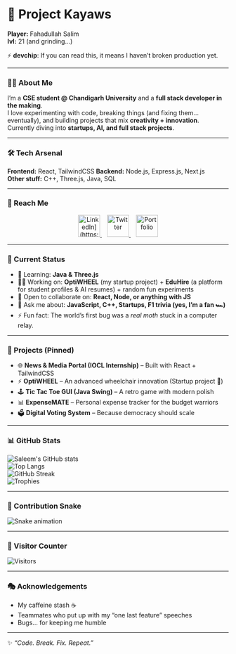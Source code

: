 # 🚀 Project Kayaws
**Player:** Fahadullah Salim  
**lvl:** 21 (and grinding…)  

⚡ **devchip**: If you can read this, it means I haven’t broken production yet.  

---

### 🧑‍💻 About Me
I’m a **CSE student @ Chandigarh University** and a **full stack developer in the making**.  
I love experimenting with code, breaking things (and fixing them… eventually), and building projects that mix **creativity + innovation**.  
Currently diving into **startups, AI, and full stack projects**.  

---

### 🛠 Tech Arsenal
**Frontend:** React, TailwindCSS 
**Backend:** Node.js, Express.js, Next.js  
**Other stuff:** C++, Three.js, Java, SQL  

---

### 🔗 Reach Me

<p align="center">
  <a href="https://www.linkedin.com/in/salim07/" target="_blank">
    <img src="[https://media.giphy.com/media/3o7TKPjZyR8Z9ztGUE/giphy.gif" width="50" alt="LinkedIn](https://camo.githubusercontent.com/9b31f9c64600c39802e1b98083695c0cfcfb3c5d88c737d0288ed3d95ed644ed/68747470733a2f2f696d672e736869656c64732e696f2f62616467652f6c696e6b6564696e2d3041363643323f7374796c653d666f722d7468652d6261646765266c6f676f3d6c696e6b6564696e266c6f676f436f6c6f723d7768697465)"/>
  </a>
  &nbsp;&nbsp;
  <a href="https://twitter.com/yourhandle" target="_blank">
    <img src="https://media.giphy.com/media/l0ExncehJzexFpRHq/giphy.gif" width="50" alt="Twitter"/>
  </a>
  &nbsp;&nbsp;
  <a href="https://your-portfolio-link.com" target="_blank">
    <img src="https://media.giphy.com/media/3oKIPwoeGErMmaI43C/giphy.gif" width="50" alt="Portfolio"/>
  </a>
</p>

---

### 🌱 Current Status
- 🧠 Learning: **Java & Three.js**  
- 👩‍💻 Working on: **OptiWHEEL** (my startup project) + **EduHire** (a platform for student profiles & AI resumes) + random fun experiments  
- 🤝 Open to collaborate on: **React, Node, or anything with JS**  
- 💬 Ask me about: **JavaScript, C++, Startups, F1 trivia (yes, I’m a fan 🏎️)**  
- ⚡ Fun fact: The world’s first bug was a *real moth* stuck in a computer relay.  

---

### 📌 Projects (Pinned)
- 🌐 **News & Media Portal (IOCL Internship)** – Built with React + TailwindCSS
- ⚡ **OptiWHEEL** – An advanced wheelchair innovation (Startup project 🚀)  
- 🕹️ **Tic Tac Toe GUI (Java Swing)** – A retro game with modern polish  
- 📊 **ExpenseMATE** – Personal expense tracker for the budget warriors  
- 🗳️ **Digital Voting System** – Because democracy should scale  

---

### 📊 GitHub Stats
![Saleem's GitHub stats](https://github-readme-stats.vercel.app/api?username=Saleeem07&show_icons=true&theme=radical)  
![Top Langs](https://github-readme-stats.vercel.app/api/top-langs/?username=Saleeem07&layout=compact&theme=radical)  
![GitHub Streak](https://streak-stats.demolab.com?user=Saleeem07&theme=radical&hide_border=false)  
![Trophies](https://github-profile-trophy.vercel.app/?username=Saleeem07&theme=radical&no-frame=false&no-bg=true&margin-w=4)  

---

### 🐍 Contribution Snake
![Snake animation](https://github.com/Saleeem07/Saleeem07/blob/output/github-contribution-grid-snake.svg)

---

### 👀 Visitor Counter
![Visitors](https://komarev.com/ghpvc/?username=Saleeem07&color=blueviolet&style=flat-square)

---

### 🎭 Acknowledgements
- My caffeine stash ☕  
- Teammates who put up with my “one last feature” speeches  
- Bugs… for keeping me humble  

---

✨ _“Code. Break. Fix. Repeat.”_ 
